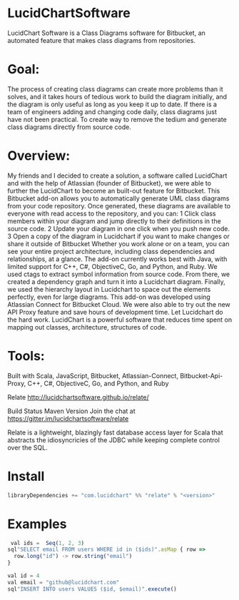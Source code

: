 # LucidChartSoftware
LucidChart Software is a Class Diagrams software for Bitbucket, an automated feature that makes class diagrams from repositories. 

# Goal: 
The process of creating class diagrams can create more problems than it solves, and it takes hours of tedious work to build the diagram initially, and the diagram is only useful as long as you keep it up to date. If there is a team of engineers adding and changing code daily, class diagrams just have not been practical. To create way to remove the tedium and generate class diagrams directly from source code.
# Overview: 
My friends and I decided to create a solution, a software called LucidChart and with the help of Atlassian (founder of Bitbucket), we were able to further the LucidChart to become an built-out feature for Bitbucket.
This Bitbucket add-on allows you to automatically generate UML class diagrams from your code repository. Once generated, these diagrams are available to everyone with read access to the repository, and you can:
1	Click class members within your diagram and jump directly to their definitions in the source code.
2	Update your diagram in one click when you push new code.
3	Open a copy of the diagram in Lucidchart if you want to make changes or share it outside of Bitbucket 
Whether you work alone or on a team, you can see your entire project architecture, including class dependencies and relationships, at a glance. The add-on currently works best with Java, with limited support for C++, C#, ObjectiveC, Go, and Python, and Ruby. 
We used ctags to extract symbol information from source code. From there, we created a dependency graph and turn it into a Lucidchart diagram. Finally, we used the hierarchy layout in Lucidchart to space out the elements perfectly, even for large diagrams. This add-on was developed using Atlassian Connect for Bitbucket Cloud. We were also able to try out the new API Proxy feature and save hours of development time. Let Lucidchart do the hard work. LucidChart is a powerful software that reduces time spent on mapping out classes, architecture, structures of code. 
# Tools: 
Built with Scala, JavaScript, Bitbucket, Atlassian-Connect, Bitbucket-Api-Proxy, C++, C#, ObjectiveC, Go, and Python, and Ruby


Relate
http://lucidchartsoftware.github.io/relate/

Build Status Maven Version Join the chat at https://gitter.im/lucidchartsoftware/relate

Relate is a lightweight, blazingly fast database access layer for Scala that abstracts the idiosyncricies of the JDBC while keeping complete control over the SQL.


# Install
```javascript 
libraryDependencies += "com.lucidchart" %% "relate" % "<version>" 
```

# Examples 
```javascript
 val ids =  Seq(1, 2, 3)
sql"SELECT email FROM users WHERE id in ($ids)".asMap { row => 
  row.long("id") -> row.string("email")
}
```

```javascript 
val id = 4
val email = "github@lucidchart.com"
sql"INSERT INTO users VALUES ($id, $email)".execute() 
```



